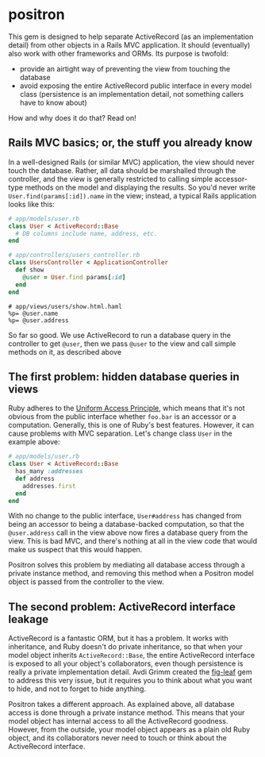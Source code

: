 positron
========

This gem is designed to help separate ActiveRecord (as an implementation detail) from other objects in a Rails MVC application. It should (eventually) also work with other frameworks and ORMs. Its purpose is twofold:
* provide an airtight way of preventing the view from touching the database
* avoid exposing the entire ActiveRecord public interface in every model class (persistence is an implementation detail, not something callers have to know about)

How and why does it do that? Read on!

## Rails MVC basics; or, the stuff you already know

In a well-designed Rails (or similar MVC) application, the view should never touch the database. Rather, all data should be marshalled through the controller, and the view is generally restricted to calling simple accessor-type methods on the model and displaying the results. So you'd never write `User.find(params[:id]).name` in the view; instead, a typical Rails application looks like this:

```ruby
# app/models/user.rb
class User < ActiveRecord::Base
  # DB columns include name, address, etc.
end
```

```ruby
# app/controllers/users_controller.rb
class UsersController < ApplicationController
  def show
    @user = User.find params[:id]
  end
end
```

```haml
# app/views/users/show.html.haml
%p= @user.name
%p= @user.address
```

So far so good. We use ActiveRecord to run a database query in the controller to get `@user`, then we pass `@user` to the view and call simple methods on it, as described above

## The first problem: hidden database queries in views

Ruby adheres to the [Uniform Access Principle](http://en.wikipedia.org/wiki/Uniform_access_principle), which means that it's not obvious from the public interface whether `foo.bar` is an accessor or a computation. Generally, this is one of Ruby's best features. However, it can cause problems with MVC separation. Let's change class `User` in the example above:
```ruby
# app/models/user.rb
class User < ActiveRecord::Base
  has_many :addresses
  def address
    addresses.first
  end
end
```
With no change to the public interface, `User#address` has changed from being an accessor to being a database-backed computation, so that the `@user.address` call in the view above now fires a database query from the view. This is bad MVC, and there's nothing at all in the view code that would make us suspect that this would happen.

Positron solves this problem by mediating all database access through a private instance method, and removing this method when a Positron model object is passed from the controller to the view.

## The second problem: ActiveRecord interface leakage

ActiveRecord is a fantastic ORM, but it has a problem. It works with inheritance, and Ruby doesn't do private inheritance, so that when your model object inherits `ActiveRecord::Base`, the entire ActiveRecord interface is exposed to all your object's collaborators, even though persistence is really a private implementation detail. Avdi Grimm created the [fig-leaf](https://github.com/objects-on-rails/fig-leaf) gem to address this very issue, but it requires you to think about what you want to hide, and not to forget to hide anything.

Positron takes a different approach. As explained above, all database access is done through a private instance method. This means that your model object has internal access to all the ActiveRecord goodness. However, from the outside, your model object appears as a plain old Ruby object, and its collaborators never need to touch or think about the ActiveRecord interface.